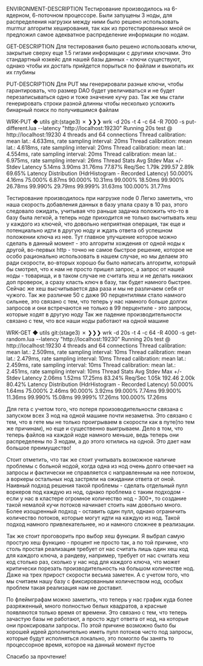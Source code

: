 ENVIRONMENT-DESCRIPTION
Тестирование производилось на 6-ядерном, 6-поточном процессоре. 
Были запущены 3 ноды, для распределения нагрузки между ними было решено использовать murmur алгоритм хеширования,
так как из протестированных мной он предложил самое адекватное распределение информации по нодам.

GET-DESCRIPTION
Для тестирования было решено использовать ключи, закрытые сверху еще 1.5 гигами информации с другими ключами. 
Это стандартный юзкейс для нашей базы данных - ключи существуют, однако чтобы их достать прийдется порыться по файлам
и выкопать их их глубины

PUT-DESCRIPTION
Для PUT мы генерировали разные ключи, чтобы гарантировать, что размер DAO будет увеличиваться и не будет
перезаписываться одно и тоже значение кучу раз.
Так же мы стали генерировать строки разной длинны чтобы несколько усложить бинарный поиск по получившимся файлам

WRK-PUT
◆ utils git:(stage3) ✗ ❯❯❯ wrk -d 20s -t 4 -c 64 -R 7000 -s put-different.lua --latency "http://localhost:19230"
Running 20s test @ http://localhost:19230
4 threads and 64 connections
Thread calibration: mean lat.: 4.633ms, rate sampling interval: 20ms
Thread calibration: mean lat.: 4.618ms, rate sampling interval: 20ms
Thread calibration: mean lat.: 4.554ms, rate sampling interval: 20ms
Thread calibration: mean lat.: 6.975ms, rate sampling interval: 26ms
Thread Stats   Avg      Stdev     Max   +/- Stdev
Latency     5.14ms    3.90ms  31.76ms   77.87%
Req/Sec     1.79k   299.57     2.89k    69.65%
Latency Distribution (HdrHistogram - Recorded Latency)
50.000%    4.16ms
75.000%    6.87ms
90.000%   10.31ms
99.000%   18.50ms
99.900%   26.78ms
99.990%   29.79ms
99.999%   31.63ms
100.000%   31.77ms

Тестирование производилось при нагрузке node 0
Легко заметить, что наша скорость добавления данных в базу упала сразу в 10 раз, этого следовало ожидать, учитывая
что раньше задачка положить что-то в базу была легкой, а теперь ноде приходится не только высчитывать хеш у каждого
из ключей, что довольно неприятная операция, так еще и потенциально идти в другую ноду и ждать ответа об успешном
положении ключа из нее.
Тут главное улучшение которое можно сделать в данный момент - это алгоритм хождения от одной ноды к другой, во-первых
http - точно не самое быстрое решение, которое не особо рационально использовать в нашем случае, но мы делаем это
ради скорости, во-вторых хорошо бы было написать алгоритм, который бы смотрел, что к нам не просто пришел запрос,
а запрос от нашей ноды - товарища, и в таком случае не считать хеш и не делать никаких доп проверок, а сразу класть
ключ в базу, так будет намного быстрее. Сейчас же хеш высчитывается два раза и мы не различаем себя от чужого.
Так же различие 50 с даже 90 перцентилями стало намного сильнее, это связано с тем, что теперь у нас намного больше
долгих запросов и они встречаются не только в 99 перцентиле - это запросы, которые ходят в другую ноду
Так же падение производительности связано с тем, что все наши ноды работают на одной машине



WRK-GET
◆ utils git:(stage3) ✗ ❯❯❯ wrk -d 20s -t 4 -c 64 -R 4000 -s get-random.lua --latency "http://localhost:19230"
Running 20s test @ http://localhost:19230
4 threads and 64 connections
Thread calibration: mean lat.: 2.509ms, rate sampling interval: 10ms
Thread calibration: mean lat.: 2.479ms, rate sampling interval: 10ms
Thread calibration: mean lat.: 2.459ms, rate sampling interval: 10ms
Thread calibration: mean lat.: 2.451ms, rate sampling interval: 10ms
Thread Stats   Avg      Stdev     Max   +/- Stdev
Latency     2.06ms    1.52ms  17.25ms   83.24%
Req/Sec     1.05k   192.46     2.00k    80.42%
Latency Distribution (HdrHistogram - Recorded Latency)
50.000%    1.64ms
75.000%    2.46ms
90.000%    3.92ms
99.000%    7.74ms
99.900%   11.36ms
99.990%   15.08ms
99.999%   17.26ms
100.000%   17.26ms


Для гета с учетом того, что потеря произоводительности связана с запуском всех 3 нод на одной машине почти незаметна.
Это связано с тем, что в гете мы не только проигрываем в скорости как в путе(по тем же причинам), но еще и существенно
выигрываем. Дело в том, что теперь файлов на каждой ноде намного меньше, ведь теперь они распределены по 3 нодам, а
до этого ютились на одной. Это дает нам большое преимущество!

Стоит отметить, что так же стоит учитывать возможное наличие проблемы с больной нодой, когда одна из нод очень долго
отвечает на запросы и фактически не справляется с направленным на нее потоком, а воркеры остальных нод застряли на
ожидании ответа от оной. Наивный подход решения такой проблемы - сделать отдельный пулл воркеров под каждую из нод,
однако проблема с таким подходом - если у нас в кластере огромное количество нод - 300+, то создание такой немалой
кучи потоков начинает стоить нам довольно много. Более изощренный подход - оставить один пулл, однако ограничить
количество потоков, которые могут идти на каждую из нод. Такой подход намного привлекательнее, но и намного сложнее
в реализации.

Так же стоит проговорить про выбор хеш функции. Я выбрал самую простую хеш функцию - процент не просто так, а по той
причине, что столь простая реализация требует от нас считать лишь один хеш код для каждого ключа, а рандеву, например,
требует от нас считать хеш код столько раз, сколько у нас нод для каждого ключа, что может критически порезать производительность
на большом количестве нод. Даже на трех прирост скорости весьма заметен. А с учетом того, что мы считаем нашу базу с
фиксированным количеством нод, особых проблем такая реализация нам не доставит.

По флеймграфам можно заметить, что теперь у нас график куда более разряженный, много полностью белых квадратов, а красные
появляются только время от времени. Это связано с тем, что теперь зачастую базы не работают, а просто ждут ответа от нод,
на которые они проксировали запросы. По этой причине возможно было бы хорошей идеей дополнительно иметь пулл потоков чисто
под запросы, которые будут исполняться локально, это помогло бы занять то процессорное время, которое на данный момент
пустое

Спасибо за прочтение!